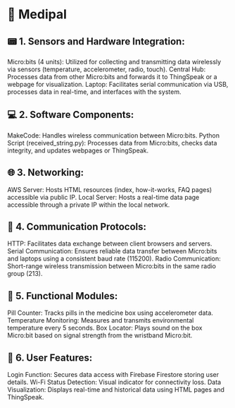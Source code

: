 # 💊 Medipal

## 📟 1. Sensors and Hardware Integration:
Micro:bits (4 units): Utilized for collecting and transmitting data wirelessly via sensors (temperature, accelerometer, radio, touch).
Central Hub: Processes data from other Micro:bits and forwards it to ThingSpeak or a webpage for visualization.
Laptop: Facilitates serial communication via USB, processes data in real-time, and interfaces with the system.

## 💻 2. Software Components:
MakeCode: Handles wireless communication between Micro:bits.
Python Script (received_string.py): Processes data from Micro:bits, checks data integrity, and updates webpages or ThingSpeak.

## 🌐 3. Networking:
AWS Server: Hosts HTML resources (index, how-it-works, FAQ pages) accessible via public IP.
Local Server: Hosts a real-time data page accessible through a private IP within the local network.

## 🔗 4. Communication Protocols:
HTTP: Facilitates data exchange between client browsers and servers.
Serial Communication: Ensures reliable data transfer between Micro:bits and laptops using a consistent baud rate (115200).
Radio Communication: Short-range wireless transmission between Micro:bits in the same radio group (213).

## 🔧 5. Functional Modules:
Pill Counter: Tracks pills in the medicine box using accelerometer data.
Temperature Monitoring: Measures and transmits environmental temperature every 5 seconds.
Box Locator: Plays sound on the box Micro:bit based on signal strength from the wristband Micro:bit.

## 👤 6. User Features:
Login Function: Secures data access with Firebase Firestore storing user details.
Wi-Fi Status Detection: Visual indicator for connectivity loss.
Data Visualization: Displays real-time and historical data using HTML pages and ThingSpeak.
